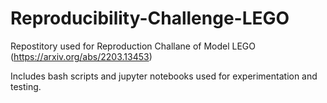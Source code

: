 # Reproducibility-Challenge-LEGO

Repostitory used for Reproduction Challane of Model LEGO (https://arxiv.org/abs/2203.13453)

Includes bash scripts and jupyter notebooks used for experimentation and testing.
